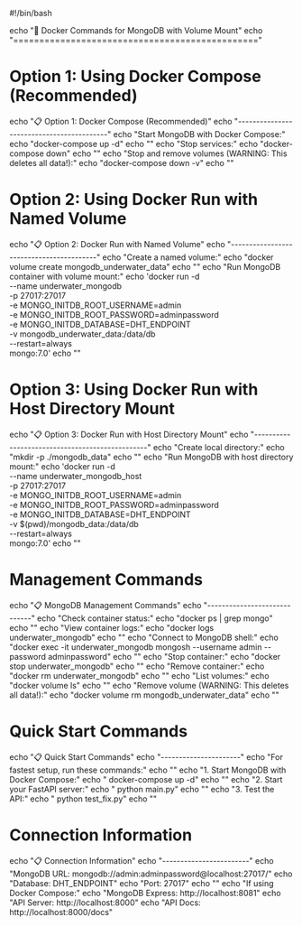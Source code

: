 #!/bin/bash

echo "🐳 Docker Commands for MongoDB with Volume Mount"
echo "==============================================="

# Option 1: Using Docker Compose (Recommended)
echo "📋 Option 1: Docker Compose (Recommended)"
echo "------------------------------------------"
echo "Start MongoDB with Docker Compose:"
echo "docker-compose up -d"
echo ""
echo "Stop services:"
echo "docker-compose down"
echo ""
echo "Stop and remove volumes (WARNING: This deletes all data!):"
echo "docker-compose down -v"
echo ""

# Option 2: Using Docker Run with Named Volume
echo "📋 Option 2: Docker Run with Named Volume"
echo "-----------------------------------------"
echo "Create a named volume:"
echo "docker volume create mongodb_underwater_data"
echo ""
echo "Run MongoDB container with volume mount:"
echo 'docker run -d \
  --name underwater_mongodb \
  -p 27017:27017 \
  -e MONGO_INITDB_ROOT_USERNAME=admin \
  -e MONGO_INITDB_ROOT_PASSWORD=adminpassword \
  -e MONGO_INITDB_DATABASE=DHT_ENDPOINT \
  -v mongodb_underwater_data:/data/db \
  --restart=always \
  mongo:7.0'
echo ""

# Option 3: Using Docker Run with Host Directory Mount
echo "📋 Option 3: Docker Run with Host Directory Mount"
echo "------------------------------------------------"
echo "Create local directory:"
echo "mkdir -p ./mongodb_data"
echo ""
echo "Run MongoDB with host directory mount:"
echo 'docker run -d \
  --name underwater_mongodb_host \
  -p 27017:27017 \
  -e MONGO_INITDB_ROOT_USERNAME=admin \
  -e MONGO_INITDB_ROOT_PASSWORD=adminpassword \
  -e MONGO_INITDB_DATABASE=DHT_ENDPOINT \
  -v $(pwd)/mongodb_data:/data/db \
  --restart=always \
  mongo:7.0'
echo ""

# Management Commands
echo "📋 MongoDB Management Commands"
echo "-----------------------------"
echo "Check container status:"
echo "docker ps | grep mongo"
echo ""
echo "View container logs:"
echo "docker logs underwater_mongodb"
echo ""
echo "Connect to MongoDB shell:"
echo "docker exec -it underwater_mongodb mongosh --username admin --password adminpassword"
echo ""
echo "Stop container:"
echo "docker stop underwater_mongodb"
echo ""
echo "Remove container:"
echo "docker rm underwater_mongodb"
echo ""
echo "List volumes:"
echo "docker volume ls"
echo ""
echo "Remove volume (WARNING: This deletes all data!):"
echo "docker volume rm mongodb_underwater_data"
echo ""

# Quick Start Commands
echo "📋 Quick Start Commands"
echo "----------------------"
echo "For fastest setup, run these commands:"
echo ""
echo "1. Start MongoDB with Docker Compose:"
echo "   docker-compose up -d"
echo ""
echo "2. Start your FastAPI server:"
echo "   python main.py"
echo ""
echo "3. Test the API:"
echo "   python test_fix.py"
echo ""

# Connection Information
echo "📋 Connection Information"
echo "------------------------"
echo "MongoDB URL: mongodb://admin:adminpassword@localhost:27017/"
echo "Database: DHT_ENDPOINT"
echo "Port: 27017"
echo ""
echo "If using Docker Compose:"
echo "MongoDB Express: http://localhost:8081"
echo "API Server: http://localhost:8000"
echo "API Docs: http://localhost:8000/docs"
